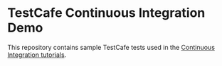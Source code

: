 # TestCafe Continuous Integration Demo

This repository contains sample TestCafe tests used in the [Continuous Integration tutorials](https://devexpress.github.io/testcafe/documentation/continuous-integration/).